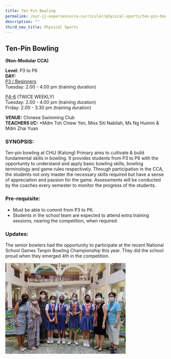 ```yaml
---
title: Ten Pin Bowling
permalink: /our-ij-experience/co-curricular/physical-sports/ten-pin-bowling/
description: ""
third_nav_title: Physical Sports
---
```



## Ten-Pin Bowling

**(Non-Modular CCA)**

  

**Level:** P3 to P6<br>
**DAY:**<br>
<u>P3 / Beginners</u><br>
Tuesday: 2.00 - 4.00 pm (training duration)

  

<u>P4-6</u> (TWICE WEEKLY)<br>
Tuesday: 2.00 - 4.00 pm (training duration)<br>
Friday: 2.00 - 3.30 pm (training duration)

  

**VENUE:** Chinese Swimming Club<br>
**TEACHERS I/C:** \*Mdm Toh Chiew Yen, Miss Siti Nabilah, Ms Ng Huimin & Mdm Zhai Yuan

### SYNOPSIS:


Ten-pin bowling at CHIJ (Katong) Primary aims to cultivate & build fundamental skills in bowling. It provides students from P3 to P6 with the opportunity to understand and apply basic bowling skills, bowling terminology and game rules respectively. Through participation in the CCA, the students not only master the necessary skills required but have a sense of appreciation and passion for the game. Assessments will be conducted by the coaches every semester to monitor the progress of the students.

### Pre-requisite:


*   Must be able to commit from P3 to P6.
*   Students in the school team are expected to attend extra training sessions, nearing the competition, when required.

### Updates:


The senior bowlers had the opportunity to participate at the recent National School Games Tenpin Bowling Championship this year. They did the school proud when they emerged 4th in the competition.

<img src="/images/Co%20Curricular/Bowling.jpg"  
     style="width:75%">